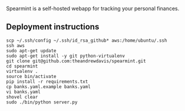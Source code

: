 Spearmint is a self-hosted webapp for tracking your personal finances.

## Deployment instructions
```
scp ~/.ssh/config ~/.ssh/id_rsa_github* aws:/home/ubuntu/.ssh
ssh aws
sudo apt-get update
sudo apt-get install -y git python-virtualenv
git clone git@github.com:theandrewdavis/spearmint.git
cd spearmint
virtualenv .
source bin/activate
pip install -r requirements.txt
cp banks.yaml.example banks.yaml
vi banks.yaml
shovel clear
sudo ./bin/python server.py
```
